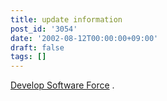 ```yaml
---
title: update information
post_id: '3054'
date: '2002-08-12T00:00:00+09:00'
draft: false
tags: []
---
```


[Develop Software Force](/category/products/apps) .